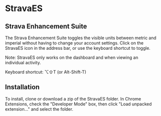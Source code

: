 # StravaES

## Strava Enhancement Suite
The Strava Enhancement Suite toggles the visible units between metric and imperial without having to change your account settings. Click on the StravaES icon in the address bar, or use the keyboard shortcut to toggle.

Note: StravaES only works on the dashboard and when viewing an individual activity.

Keyboard shortcut: &#x2325;&#x21E7;T (or Alt-Shift-T)

## Installation 
To install, clone or download a zip of the StravaES folder. In Chrome Extensions, check the "Developer Mode" box, then click "Load unpacked extension..." and select the folder.